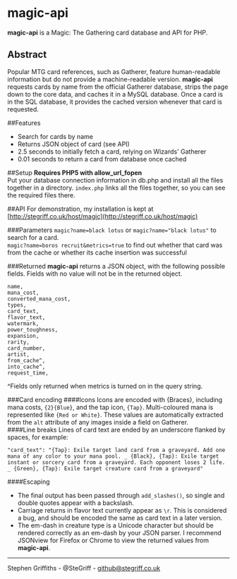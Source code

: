 # magic-api
**magic-api** is a Magic: The Gathering card database and API for PHP.

## Abstract
Popular MTG card references, such as Gatherer, feature human-readable information but do not provide a machine-readable version. **magic-api** requests cards by name from the official Gatherer database, strips the page down to the core data, and caches it in a MySQL database. Once a card is in the SQL database, it provides the cached version whenever that card is requested.

##Features
* Search for cards by name
* Returns JSON object of card (see API)
* 2.5 seconds to initially fetch a card, relying on Wizards' Gatherer
* 0.01 seconds to return a card from database once cached

##Setup
**Requires PHP5 with allow_url_fopen**  
Put your database connection information in db.php and install all the files together in a directory. `index.php` links all the files together, so you can see the required files there.

##API
For demonstration, my installation is kept at [http://stegriff.co.uk/host/magic](http://stegriff.co.uk/host/magic) 

###Parameters
`magic?name=black lotus` or `magic?name="black lotus"` to search for a card.  
`magic?name=boros recruit&metrics=true` to find out whether that card was from the cache or whether its cache insertion was successful

###Returned
**magic-api** returns a JSON object, with the following possible fields. Fields with no value will not be in the returned object.

	name,
	mana_cost,
	converted_mana_cost,
	types,
	card_text,
	flavor_text,
	watermark,
	power_toughness,
	expansion,
	rarity,
	card_number,
	artist,
	from_cache^,
	into_cache^,
	request_time,

^Fields only returned when metrics is turned on in the query string.  

###Card encoding
####Icons
Icons are encoded with {Braces}, including mana costs, `{2}{Blue}`, and the tap icon, `{Tap}`. Multi-coloured mana is represented like `{Red or White}`. These values are automatically extracted from the `alt` attribute of any images inside a field on Gatherer.  
####Line breaks
Lines of card text are ended by an underscore flanked by spaces, for example:

	"card_text": "{Tap}: Exile target land card from a graveyard. Add one mana of any color to your mana pool. _ {Black}, {Tap}: Exile target instant or sorcery card from a graveyard. Each opponent loses 2 life. _ {Green}, {Tap}: Exile target creature card from a graveyard"
####Escaping
* The final output has been passed through `add_slashes()`, so single and double quotes appear with a backslash.
* Carriage returns in flavor text currently appear as `\r`. This is considered a bug, and should be encoded the same as card text in a later version.
* The em-dash in creature type is a Unicode character but should be rendered correctly as an em-dash by your JSON parser. I recommend JSONview for Firefox or Chrome to view the returned values from **magic-api**.

-----
Stephen Griffiths - @SteGriff - github@stegriff.co.uk